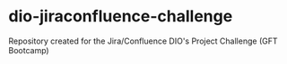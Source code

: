 # dio-jiraconfluence-challenge
Repository created for the Jira/Confluence DIO's Project Challenge (GFT Bootcamp)
